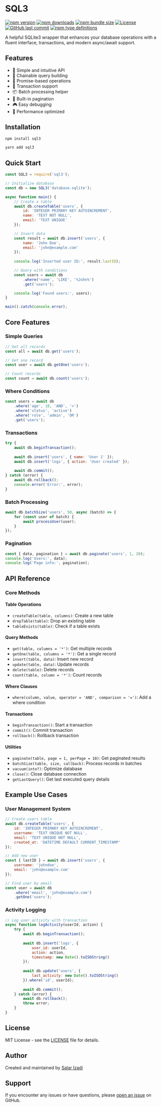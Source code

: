 # SQL3

[![npm version](https://img.shields.io/npm/v/@salarizadi/sql3.svg)](https://www.npmjs.com/package/@salarizadi/sql3)
[![npm downloads](https://img.shields.io/npm/dm/@salarizadi/sql3.svg)](https://www.npmjs.com/package/@salarizadi/sql3)
[![npm bundle size](https://img.shields.io/bundlephobia/min/@salarizadi/sql3)](https://bundlephobia.com/package/@salarizadi/sql3)
[![License](https://img.shields.io/npm/l/@salarizadi/sql3)](https://github.com/salarizadi/sql3/blob/main/LICENSE)
[![GitHub last commit](https://img.shields.io/github/last-commit/salarizadi/sql3)](https://github.com/salarizadi/sql3/commits/main)
[![npm type definitions](https://img.shields.io/npm/types/@salarizadi/sql3)](https://www.npmjs.com/package/@salarizadi/sql3)

A helpful SQLite3 wrapper that enhances your database operations with a fluent interface, transactions, and modern async/await support.

## Features

- 🎯 Simple and intuitive API
- 🔗 Chainable query building
- 💫 Promise-based operations
- 🔄 Transaction support
- 📦 Batch processing helper
- 📄 Built-in pagination
- 🎮 Easy debugging
- 🚀 Performance optimized

## Installation

```bash
npm install sql3
```
```bash
yarn add sql3
```

## Quick Start

```javascript
const SQL3 = require('sql3');

// Initialize database
const db = new SQL3('database.sqlite');

async function main() {
    // Create a table
    await db.createTable('users', {
        id: 'INTEGER PRIMARY KEY AUTOINCREMENT',
        name: 'TEXT NOT NULL',
        email: 'TEXT UNIQUE'
    });

    // Insert data
    const result = await db.insert('users', {
        name: 'John Doe',
        email: 'john@example.com'
    });
    
    console.log('Inserted user ID:', result.lastID);

    // Query with conditions
    const users = await db
        .where('name', 'LIKE', '%John%')
        .get('users');

    console.log('Found users:', users);
}

main().catch(console.error);
```

## Core Features

### Simple Queries

```javascript
// Get all records
const all = await db.get('users');

// Get one record
const user = await db.getOne('users');

// Count records
const count = await db.count('users');
```

### Where Conditions

```javascript
const users = await db
    .where('age', 18, 'AND', '>')
    .where('status', 'active')
    .where('role', 'admin', 'OR')
    .get('users');
```

### Transactions

```javascript
try {
    await db.beginTransaction();
    
    await db.insert('users', { name: 'User 1' });
    await db.insert('logs', { action: 'User created' });
    
    await db.commit();
} catch (error) {
    await db.rollback();
    console.error('Error:', error);
}
```

### Batch Processing

```javascript
await db.batchSize('users', 50, async (batch) => {
    for (const user of batch) {
        await processUser(user);
    }
});
```

### Pagination

```javascript
const { data, pagination } = await db.paginate('users', 1, 20);
console.log('Users:', data);
console.log('Page info:', pagination);
```

## API Reference

### Core Methods

#### Table Operations
- `createTable(table, columns)`: Create a new table
- `dropTable(table)`: Drop an existing table
- `tableExists(table)`: Check if a table exists

#### Query Methods
- `get(table, columns = '*')`: Get multiple records
- `getOne(table, columns = '*')`: Get a single record
- `insert(table, data)`: Insert new record
- `update(table, data)`: Update records
- `delete(table)`: Delete records
- `count(table, column = '*')`: Count records

#### Where Clauses
- `where(column, value, operator = 'AND', comparison = '=')`: Add a where condition

#### Transactions
- `beginTransaction()`: Start a transaction
- `commit()`: Commit transaction
- `rollback()`: Rollback transaction

#### Utilities
- `paginate(table, page = 1, perPage = 10)`: Get paginated results
- `batchSize(table, size, callback)`: Process records in batches
- `vacuum(into?)`: Optimize database
- `close()`: Close database connection
- `getLastQuery()`: Get last executed query details

## Example Use Cases

### User Management System
```javascript
// Create users table
await db.createTable('users', {
    id: 'INTEGER PRIMARY KEY AUTOINCREMENT',
    username: 'TEXT UNIQUE NOT NULL',
    email: 'TEXT UNIQUE NOT NULL',
    created_at: 'DATETIME DEFAULT CURRENT_TIMESTAMP'
});

// Add new user
const { lastID } = await db.insert('users', {
    username: 'johndoe',
    email: 'john@example.com'
});

// Find user by email
const user = await db
    .where('email', 'john@example.com')
    .getOne('users');
```

### Activity Logging
```javascript
// Log user activity with transaction
async function logActivity(userId, action) {
    try {
        await db.beginTransaction();
        
        await db.insert('logs', {
            user_id: userId,
            action: action,
            timestamp: new Date().toISOString()
        });
        
        await db.update('users', {
            last_activity: new Date().toISOString()
        }).where('id', userId);
        
        await db.commit();
    } catch (error) {
        await db.rollback();
        throw error;
    }
}
```

## License

MIT License - see the [LICENSE](LICENSE) file for details.

## Author

Created and maintained by [Salar Izadi](https://salarizadi.ir)

## Support

If you encounter any issues or have questions, please [open an issue](https://github.com/salarizadi/sql3/issues) on GitHub.